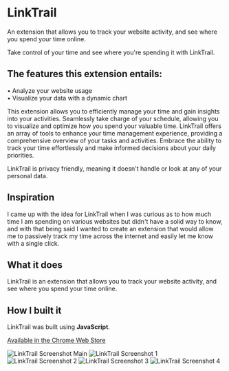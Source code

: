 # LinkTrail

An extension that allows you to track your website activity, and see where you spend your time online.

Take control of your time and see where you're spending it with LinkTrail.

## The features this extension entails:
• Analyze your website usage <br/>
• Visualize your data with a dynamic chart

This extension allows you to efficiently manage your time and gain insights into your activities. Seamlessly take charge of your schedule, allowing you to visualize and optimize how you spend your valuable time. LinkTrail offers an array of tools to enhance your time management experience, providing a comprehensive overview of your tasks and activities. Embrace the ability to track your time effortlessly and make informed decisions about your daily priorities.

LinkTrail is privacy friendly, meaning it doesn't handle or look at any of your personal data.

## Inspiration
I came up with the idea for LinkTrail when I was curious as to how much time I am spending on various websites but didn't have a solid way to know, and with that being said I wanted to create an extension that would allow me to passively track my time across the internet and easily let me know with a single click.

## What it does
LinkTrail is an extension that allows you to track your website activity, and see where you spend your time online.

## How I built it
LinkTrail was built using **JavaScript**.

[Available in the Chrome Web Store](https://chromewebstore.google.com/detail/linktrail/daabifakhnkliodbbddjmmodbfedecjb?hl=en)

![LinkTrail Screenshot Main](https://i.imgur.com/ftuZ2U5.png)
![LinkTrail Screenshot 1](https://i.imgur.com/jzoiTEy.png)
![LinkTrail Screenshot 2](https://i.imgur.com/sTsZsl3.png)
![LinkTrail Screenshot 3](https://i.imgur.com/C4nCGB6.png)
![LinkTrail Screenshot 4](https://i.imgur.com/6BHfVHz.png)

